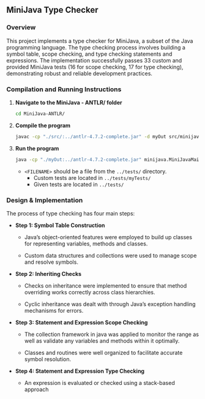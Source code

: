 ## MiniJava Type Checker

### Overview

This project implements a type checker for MiniJava, a subset of the Java programming language. The type checking process involves building a symbol table, scope checking, and type checking statements and expressions. The implementation successfully passes 33 custom and provided MiniJava tests (16 for scope checking, 17 for type checking), demonstrating robust and reliable development practices.

### Compilation and Running Instructions

1. **Navigate to the MiniJava - ANTLR/ folder**
   ```sh
   cd MiniJava-ANTLR/
   ```

2. **Compile the program**
   ```sh
   javac -cp "./src/:../antlr-4.7.2-complete.jar" -d myOut src/minijava/MiniJavaMain.java
   ```

3. **Run the program**
   ```sh
   java -cp "./myOut:../antlr-4.7.2-complete.jar" minijava.MiniJavaMain <FILENAME>
   ```

   - `<FILENAME>` should be a file from the `../tests/` directory.
     - Custom tests are located in `../tests/myTests/`
     - Given tests are located in `../tests/`

### Design & Implementation
The process of type checking has four main steps:

- **Step 1: Symbol Table Construction**

  - Java’s object-oriented features were employed to build up classes for representing variables, methods and classes.

  - Custom data structures and collections were used to manage scope and resolve symbols.

- **Step 2: Inheriting Checks**

  - Checks on inheritance were implemented to ensure that method overriding works correctly across class hierarchies.

  - Cyclic inheritance was dealt with through Java’s exception handling mechanisms for errors.

- **Step 3: Statement and Expression Scope Checking**

  - The collection framework in java was applied to monitor the range as well as validate any variables and methods within it optimally.

  - Classes and routines were well organized to facilitate accurate symbol resolution.

- **Step 4: Statement and Expression Type Checking**

  - An expression is evaluated or checked using a stack-based approach

